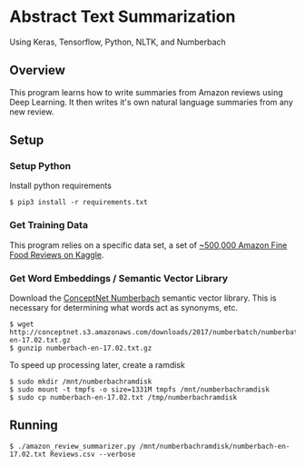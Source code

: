 # Abstract Text Summarization

Using Keras, Tensorflow, Python, NLTK, and Numberbach

## Overview

This program learns how to write summaries from Amazon reviews using Deep Learning. It then writes it's own natural language summaries from any new review.

## Setup

### Setup Python

Install python requirements

```
$ pip3 install -r requirements.txt
```

### Get Training Data

This program relies on a specific data set, a set of [~500,000 Amazon Fine Food Reviews on Kaggle](https://www.kaggle.com/snap/amazon-fine-food-reviews).


### Get Word Embeddings / Semantic Vector Library

Download the [ConceptNet Numberbach](https://github.com/commonsense/) semantic vector library. This is necessary for determining what words act as synonyms, etc.

```
$ wget http://conceptnet.s3.amazonaws.com/downloads/2017/numberbatch/numberbatch-en-17.02.txt.gz
$ gunzip numberbach-en-17.02.txt.gz
```

To speed up processing later, create a ramdisk

```
$ sudo mkdir /mnt/numberbachramdisk
$ sudo mount -t tmpfs -o size=1331M tmpfs /mnt/numberbachramdisk
$ sudo cp numberbach-en-17.02.txt /tmp/numberbachramdisk
```

## Running



```
$ ./amazon_review_summarizer.py /mnt/numberbachramdisk/numberbach-en-17.02.txt Reviews.csv --verbose
```